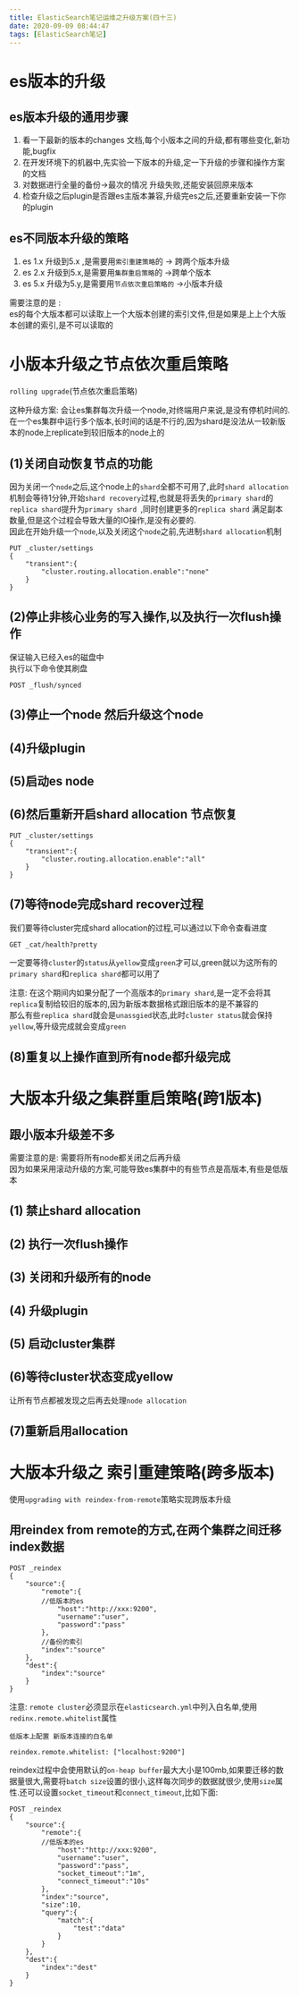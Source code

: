 ```yaml
---
title: ElasticSearch笔记运维之升级方案(四十三)
date: 2020-09-09 08:44:47
tags: [ElasticSearch笔记]
---
```


# es版本的升级

## es版本升级的通用步骤
1. 看一下最新的版本的changes 文档,每个小版本之间的升级,都有哪些变化,新功能,bugfix
2. 在开发环境下的机器中,先实验一下版本的升级,定一下升级的步骤和操作方案的文档
3. 对数据进行全量的备份->最次的情况 升级失败,还能安装回原来版本
4. 检查升级之后plugin是否跟es主版本兼容,升级完es之后,还要重新安装一下你的plugin


<!--more-->

## es不同版本升级的策略
1. es 1.x 升级到5.x ,是需要用`索引重建策略`的 -> 跨两个版本升级
2. es 2.x 升级到5.x,是需要用`集群重启策略`的 ->跨单个版本
3. es 5.x 升级为5.y,是需要用`节点依次重启策略的` ->小版本升级

需要注意的是 :  
es的每个大版本都可以读取上一个大版本创建的索引文件,但是如果是上上个大版本创建的索引,是不可以读取的

# 小版本升级之节点依次重启策略
 `rolling upgrade`(节点依次重启策略)

这种升级方案: 会让es集群每次升级一个node,对终端用户来说,是没有停机时间的.在一个es集群中运行多个版本,长时间的话是不行的,因为shard是没法从一较新版本的node上replicate到较旧版本的node上的


## (1)关闭自动恢复节点的功能
因为关闭一个`node`之后,这个node上的`shard`全都不可用了,此时`shard allocation`机制会等待1分钟,开始`shard recovery`过程,也就是将丢失的`primary shard`的`replica shard`提升为`primary shard `,同时创建更多的`replica shard` 满足副本数量,但是这个过程会导致大量的IO操作,是没有必要的.  
因此在开始升级一个`node`,以及关闭这个`node`之前,先进制`shard allocation`机制
```
PUT _cluster/settings
{
    "transient":{
        "cluster.routing.allocation.enable":"none"
    }
}

```
## (2)停止非核心业务的写入操作,以及执行一次flush操作
保证输入已经入es的磁盘中  
执行以下命令使其刷盘
```
POST _flush/synced

```
## (3)停止一个node 然后升级这个node

## (4)升级plugin

## (5)启动es node

## (6)然后重新开启shard allocation 节点恢复
```
PUT _cluster/settings
{
    "transient":{
        "cluster.routing.allocation.enable":"all"
    }
}

```
## (7)等待node完成shard recover过程
我们要等待cluster完成shard allocation的过程,可以通过以下命令查看进度
```
GET _cat/health?pretty
```
一定要等待`cluster`的`status`从`yellow`变成`green`才可以,green就以为这所有的`primary shard`和`replica shard`都可以用了

注意:     在这个期间内如果分配了一个高版本的`primary shard`,是一定不会将其`replica`复制给较旧的版本的,因为新版本数据格式跟旧版本的是不兼容的  
那么有些`replica shard`就会是`unassgied`状态,此时`cluster status`就会保持`yellow`,等升级完成就会变成`green`

## (8)重复以上操作直到所有node都升级完成


# 大版本升级之集群重启策略(跨1版本)


## 跟小版本升级差不多
需要注意的是: 需要将所有node都关闭之后再升级  
因为如果采用滚动升级的方案,可能导致es集群中的有些节点是高版本,有些是低版本

## (1) 禁止shard allocation

## (2) 执行一次flush操作

## (3) 关闭和升级所有的node

## (4) 升级plugin

## (5) 启动cluster集群

## (6)等待cluster状态变成yellow
让所有节点都被发现之后再去处理`node allocation`

## (7)重新启用allocation


# 大版本升级之 索引重建策略(跨多版本)

使用`upgrading with reindex-from-remote`策略实现跨版本升级

## 用reindex from remote的方式,在两个集群之间迁移index数据
```
POST _reindex
{
    "source":{
        "remote":{
        //低版本的es
            "host":"http://xxx:9200",
            "username":"user",
            "password":"pass"
        },
        //备份的索引
        "index":"source"
    },
    "dest":{
        "index":"source"
    }
}

```
注意: `remote cluster`必须显示在`elasticsearch.yml`中列入白名单,使用`redinx.remote.whitelist`属性

```
低版本上配置 新版本连接的白名单

reindex.remote.whitelist: ["localhost:9200"]
```

reindex过程中会使用默认的`on-heap buffer`最大大小是100mb,如果要迁移的数据量很大,需要将`batch size`设置的很小,这样每次同步的数据就很少,使用`size`属性.还可以设置`socket_timeout`和`connect_timeout`,比如下面:
```
POST _reindex
{
    "source":{
        "remote":{
        //低版本的es
            "host":"http://xxx:9200",
            "username":"user",
            "password":"pass",
            "socket_timeout":"1m",
            "connect_timeout":"10s"
        },
        "index":"source",
        "size":10,
        "query":{
            "match":{
                "test":"data"
            }
        }
    },
    "dest":{
        "index":"dest"
    }
}
```